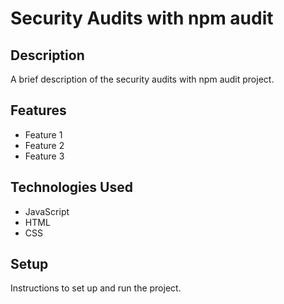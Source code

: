 # Security Audits with npm audit

## Description

A brief description of the security audits with npm audit project.

## Features

- Feature 1
- Feature 2
- Feature 3

## Technologies Used

- JavaScript
- HTML
- CSS

## Setup

Instructions to set up and run the project.
